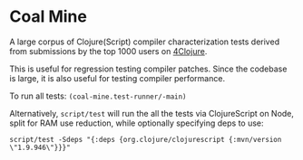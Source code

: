 # Coal Mine

A large corpus of Clojure(Script) compiler characterization tests derived from submissions by 
the top 1000 users on [4Clojure](http://www.4clojure.com).

This is useful for regression testing compiler patches. Since the codebase is large, it is also 
useful for testing compiler performance.

To run all tests: `(coal-mine.test-runner/-main)`

Alternatively, `script/test` will run the all the tests via ClojureScript on Node, split for 
RAM use reduction, while optionally specifying deps to use:

```
script/test -Sdeps "{:deps {org.clojure/clojurescript {:mvn/version \"1.9.946\"}}}"
```
